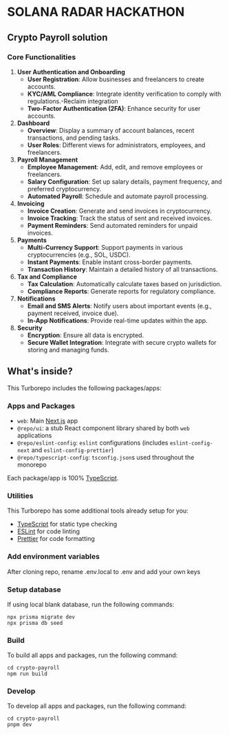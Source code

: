# SOLANA RADAR HACKATHON

## Crypto Payroll solution
### Core Functionalities

1. **User Authentication and Onboarding**
    - **User Registration**: Allow businesses and freelancers to create accounts.
    - **KYC/AML Compliance**: Integrate identity verification to comply with regulations.-Reclaim integration
    - **Two-Factor Authentication (2FA)**: Enhance security for user accounts.
2. **Dashboard**
    - **Overview**: Display a summary of account balances, recent transactions, and pending tasks.
    - **User Roles**: Different views for administrators, employees, and freelancers.
3. **Payroll Management**
    - **Employee Management**: Add, edit, and remove employees or freelancers.
    - **Salary Configuration**: Set up salary details, payment frequency, and preferred cryptocurrency.
    - **Automated Payroll**: Schedule and automate payroll processing.
4. **Invoicing**
    - **Invoice Creation**: Generate and send invoices in cryptocurrency.
    - **Invoice Tracking**: Track the status of sent and received invoices.
    - **Payment Reminders**: Send automated reminders for unpaid invoices.
5. **Payments**
    - **Multi-Currency Support**: Support payments in various cryptocurrencies (e.g., SOL, USDC).
    - **Instant Payments**: Enable instant cross-border payments.
    - **Transaction History**: Maintain a detailed history of all transactions.
6. **Tax and Compliance**
    - **Tax Calculation**: Automatically calculate taxes based on jurisdiction.
    - **Compliance Reports**: Generate reports for regulatory compliance.
7. **Notifications**
    - **Email and SMS Alerts**: Notify users about important events (e.g., payment received, invoice due).
    - **In-App Notifications**: Provide real-time updates within the app.
8. **Security**
    - **Encryption**: Ensure all data is encrypted.
    - **Secure Wallet Integration**: Integrate with secure crypto wallets for storing and managing funds.

## What's inside?

This Turborepo includes the following packages/apps:

### Apps and Packages

- `web`: Main [Next.js](https://nextjs.org/) app
- `@repo/ui`: a stub React component library shared by both `web` applications
- `@repo/eslint-config`: `eslint` configurations (includes `eslint-config-next` and `eslint-config-prettier`)
- `@repo/typescript-config`: `tsconfig.json`s used throughout the monorepo

Each package/app is 100% [TypeScript](https://www.typescriptlang.org/).

### Utilities

This Turborepo has some additional tools already setup for you:

- [TypeScript](https://www.typescriptlang.org/) for static type checking
- [ESLint](https://eslint.org/) for code linting
- [Prettier](https://prettier.io) for code formatting

### Add environment variables

After cloning repo, rename .env.local to .env and add your own keys

### Setup database

If using local blank database, run the following commands:

```
npx prisma migrate dev
npx prisma db seed
```

### Build

To build all apps and packages, run the following command:

```
cd crypto-payroll
npm run build
```

### Develop

To develop all apps and packages, run the following command:

```
cd crypto-payroll
pnpm dev
```

